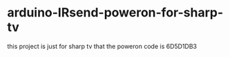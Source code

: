# arduino-IRsend-poweron-for-sharp-tv
this project is just for sharp tv that the poweron code is 6D5D1DB3  
